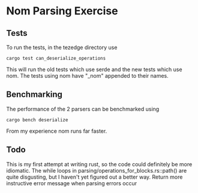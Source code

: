 # Nom Parsing Exercise

Tests
-----------

To run the tests, in the tezedge directory use
```
cargo test can_deserialize_operations
```
This will run the old tests which use serde and the new tests which use nom. The tests using nom have "\_nom" appended to their names.

Benchmarking
-----------

The performance of the 2 parsers can be benchmarked using
```
cargo bench deserialize
```
From my experience nom runs far faster.

Todo
-----------

This is my first attempt at writing rust, so the code could definitely be more idiomatic.
The while loops in parsing/operations_for_blocks.rs::path() are quite disgusting, but I haven't yet figured out a better way.
Return more instructive error message when parsing errors occur
